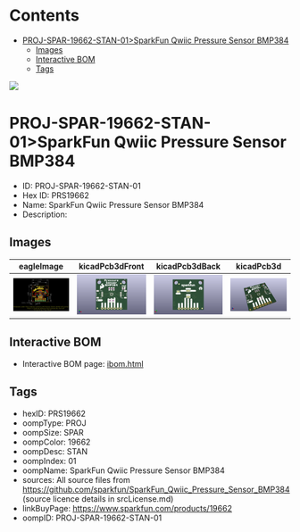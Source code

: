 



Contents
========

* [PROJ-SPAR-19662-STAN-01>SparkFun Qwiic Pressure Sensor BMP384](#proj-spar-19662-stan-01sparkfun-qwiic-pressure-sensor-bmp384)
	* [Images](#images)
	* [Interactive BOM](#interactive-bom)
	* [Tags](#tags)
  
![][im]
# PROJ-SPAR-19662-STAN-01>SparkFun Qwiic Pressure Sensor BMP384

- ID: PROJ-SPAR-19662-STAN-01
- Hex ID: PRS19662
- Name: SparkFun Qwiic Pressure Sensor BMP384
- Description: 

## Images
  
  

|eagleImage|kicadPcb3dFront|kicadPcb3dBack|kicadPcb3d|
| :---: | :---: | :---: | :---: |
|[![eagleImage](eagleImage_140.png)](eagleImage_.png)|[![kicadPcb3dFront](kicadPcb3dFront_140.png)](kicadPcb3dFront_.png)|[![kicadPcb3dBack](kicadPcb3dBack_140.png)](kicadPcb3dBack_.png)|[![kicadPcb3d](kicadPcb3d_140.png)](kicadPcb3d_.png)|

## Interactive BOM

- Interactive BOM page: [ibom.html](kicad/bom/ibom.html)

## Tags

- hexID: PRS19662
- oompType: PROJ
- oompSize: SPAR
- oompColor: 19662
- oompDesc: STAN
- oompIndex: 01
- oompName: SparkFun Qwiic Pressure Sensor BMP384
- sources: All source files from https://github.com/sparkfun/SparkFun_Qwiic_Pressure_Sensor_BMP384 (source licence details in srcLicense.md)
- linkBuyPage: https://www.sparkfun.com/products/19662
- oompID: PROJ-SPAR-19662-STAN-01



[im]: kicadPcb3d_450.png
